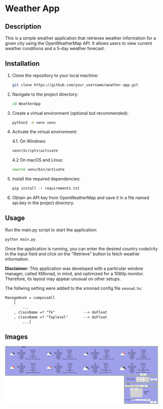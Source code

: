 # Weather App

## Description

This is a simple weather application that retrieves weather information for a given city using the OpenWeatherMap API. It allows users to view current weather conditions and a 5-day weather forecast.

## Installation

1. Clone the repository to your local machine:

    ```bash
    git clone https://github.com/your_username/weather-app.git
    ```

2. Navigate to the project directory:

    ```bash
    cd WeatherApp 
    ```
3. Create a virtual environment (optional but recommended):

    ```bash
    python3 -m venv venv
    ```
4. Activate the virtual environment:
    
    4.1. On Windows
    ```powershell
    venv\Scripts\activate
    ```

    4.2 On macOS and Linux:
    ```bash
    source venv/bin/activate
    ```

5. Install the required dependencies:

    ```bash
    pip install -r requirements.txt
    ```

6. Obtain an API key from OpenWeatherMap and save it in a file named api.key in the project directory.

## Usage

Run the main.py script to start the application:

```bash
python main.py
```

Once the application is running, you can enter the desired country code/city in the input field and click on the "Retrieve" button to fetch weather information.


**Disclaimer:** This application was developed with a particular window manager, called XMonad, in mind, and optimized for a 1080p monitor. Therefore, its layout may appear unusual on other setups.

The follwing setting were added to the xmonad config file ```xmonad.hs```:

```haskel
ManageHook = composeAll
    [ 
        ...
    , className =? "Tk"             --> doFloat
    , className =? "Toplevel"       --> doFloat
        ...]
```

## Images

![Weather App Screenshot](img/example.png)